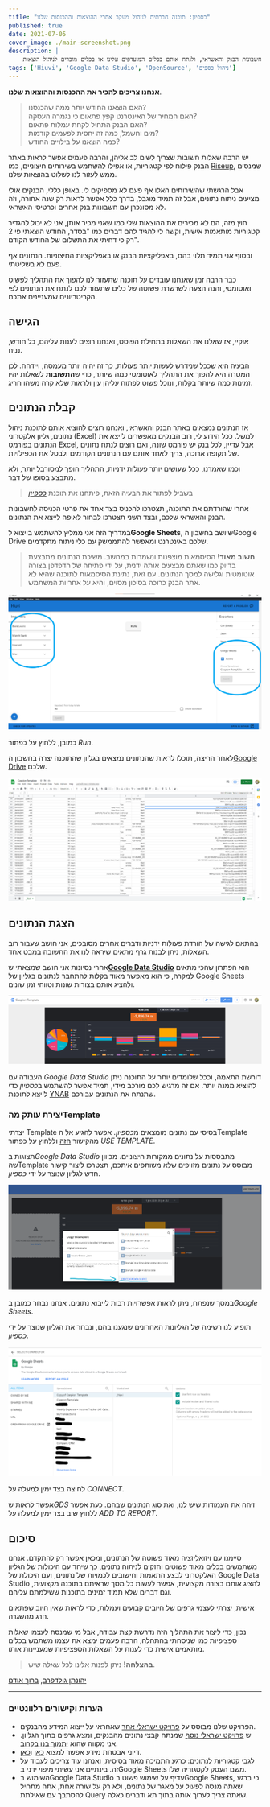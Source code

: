 ```yaml
---
title: "כספיון: תוכנה חברתית לניהול מעקב אחרי ההוצאות וההכנסות שלנו"
published: true
date: 2021-07-05
cover_image: ./main-screenshot.png
description: |
    איך למשוך בצורה אוטומטית את נתוני העובר ושב מחשבונות הבנק והאשראי, ולנתח אותם בכלים המועדפים עלינו או בכלים מוכרים לניהול הוצאות
tags: ['Hiuvi', 'Google Data Studio', 'OpenSource', 'ניהול כספים']
---
```


**אנחנו צריכים להכיר את ההכנסות וההוצאות שלנו**.

> האם הוצאנו החודש יותר ממה שהכנסנו?  
האם המחיר של האינטרנט קפץ פתאום כי נגמרה העסקה?  
האם הבנק התחיל לקחת עמלות פתאום?  
מים וחשמל, כמה זה יחסית לפעמים קודמות?  
כמה הוצאנו על בילויים החודש?

יש הרבה שאלות חשובות שצריך לשים לב אליהן, והרבה פעמים אפשר לראות באתר הבנק פילוח לפי קטגוריות, או אפילו להשתמש בשירותים חיצוניים, כמו [Riseup](https://www.riseup.co.il/), שמנסים ממש לעזור לנו לשלוט בהוצאות שלנו.

אבל הרגשתי שהשירותים האלו אף פעם לא מספיקים לי. באופן כללי, הבנקים אולי מציעים ניתוח נתונים, אבל זה תמיד מוגבל, בדרך כלל אפשר לראות רק שנה אחורה, וזה לא מסונכרן עם חשבונות בנק אחרים וכרטיסי האשראי.

חוץ מזה, הם לא מכירים את ההוצאות שלי כמו שאני מכיר אותן, אני לא יכול להגדיר קטגוריות מותאמות אישית, וקשה לי להגיד להם דברים כמו "בסדר, החודש הוצאתי פי 2 רק כי דחיתי את התשלום של החודש הקודם".

ובסוף אני תמיד תלוי בהם, באפליקציות הבנק או באפליקציות החיצוניות. הנתונים אף פעם לא בשליטתי.

כבר הרבה זמן שאנחנו עובדים על תוכנה שתעזור לנו להפוך את התהליך לפשוט ואוטומטי, והנה הצעה לשרשרת פשוטה של כלים שתעזור לכם לנתח את הנתונים לפי הקריטריונים שמעניינים אתכם.

## הגישה

אוקיי, אז שאלנו את השאלות בתחילת הפוסט, ואנחנו רוצים לענות עליהם, כל חודש, נניח.

הבעיה היא שככל שנידרש לעשות יותר פעולות, כך זה יהיה יותר מעמסה, ויידחה. לכן המטרה היא להפוך את התהליך לאוטומטי כמה שיותר, כדי ש**התשובות** לשאלות יהיו זמינות כמה שיותר בקלות, ונוכל פשוט לפתוח עליהן עין ולראות שלא קרה משהו חריג.

## קבלת הנתונים

אז הנתונים נמצאים באתר הבנק והאשראי, ואנחנו רוצים להוציא אותם לתוכנת ניהול נתונים, גליון אלקטרוני (Excel) למשל. ככל הידוע לי, רוב הבנקים מאפשרים לייצא את הנתונים בפורמט Excel, אבל עדיין, לכל בנק יש פורמט שונה, ואם רוצים לנתח נתונים של תקופה ארוכה, צריך לאחד אותם עם הנתונים הקודמים ולבטל את הכפילויות.

וכמו שאמרנו, ככל שעושים יותר פעולות ידניות, התהליך הופך למסורבל יותר, ולא מתבצע בסופו של דבר.

> בשביל לפתור את הבעיה הזאת, פיתחנו את תוכנת [*כספיון*](https://brafdlog.github.io/caspion/)

אחרי שהורדתם את התוכנה, תצטרכו להכניס בצד אחד את פרטי הכניסה לחשבונות הבנק והאשראי שלכם, ובצד השני תצטרכו לבחור לאיפה לייצא את הנתונים.

במדריך הזה אני ממליץ להשתמש בייצוא ל**Google Sheets**, שיושב בחשבון הGoogle Drive שלכם באינטרנט ומאפשר להתממשק עם כלי ניתוח מתקדמים.

> **חשוב מאוד!** הסיסמאות מוצפנות ונשמרות במחשב. משיכת הנתונים מתבצעת בדיוק כמו שאתם מבצעים אותה ידנית, על ידי פתיחה של הדפדפן בצורה אוטומטית וגלישה למסך הנתונים.
> עם זאת, נתינת הסיסמאות לתוכנה שהיא לא אתר הבנק כרוכה בסיכון מסוים, והיא על אחריות המשתמש.

![import-export](./import-export.png)

כמובן, ללחוץ על כפתור *Run*.

לאחר הריצה, תוכלו לראות שהנתונים נמצאים בגליון שהתוכנה יצרה בחשבון ה[Google Drive](http://sheets.google.com/) שלכם.

![google-sheets](./google-sheets.png)

## הצגת הנתונים

בהתאם לגישה של הורדת פעולות ידניות ודברים אחרים מסובכים, אני חושב שעבור רוב השאלות, ניתן לבנות גרף מתאים שיראה לנו את התשובה במבט אחד.

אחרי נסיונות אני חושב שמצאתי ש[**Google Data Studio**](https://datastudio.google.com/overview) הוא הפתרון שהכי מתאים למקרה, כי הוא מאפשר מאוד בקלות להתחבר לנתונים בגליון של Google Sheets ולהציג אותם בצורות שונות וטווחי זמן שונים.

![google-data-studio](./google-data-studio.png)

העבודה עם *Google Data Studio* דורשת התאמה, וככל שלומדים יותר על התוכנה ניתן להוציא ממנה יותר. אם זה מרגיש לכם מורכב מידי, תמיד אפשר להשתמש ב*כספיון* כדי לייצא לתוכנת [YNAB](https://www.youneedabudget.com/) שתנתח את הנתונים עבורכם.

### יצירת עותק מהTemplate

יצרתי Template בסיסי עם נתונים מומצאים מ*כספיון*. אפשר להגיע אל הTemplate מהקישור [הזה](https://datastudio.google.com/u/0/reporting/fd383078-4d62-429d-b7da-998d299f1c65/preview) וללחוץ על כפתור *USE TEMPLATE*.

תצוגות ב*Google Data Studio* מתבססות על נתונים ממקורות חיצוניים. מכיוון שהTemplate מבוסס על נתונים מזויפים שלא משותפים איתכם, תצטרכו ליצור קישור חדש לגליון שנוצר על ידי *כספיון*.

![create new data source](./create-new-data-source.png)

במסך שנפתח, ניתן לראות אפשרויות רבות לייבוא נתונים. אנחנו נבחר כמובן ב*Google Sheets*.

תופיע לנו רשימה של הגליונות האחרונים שנגענו בהם, ונבחר את הגליון שנוצר על ידי *כספיון*.

![select sheet](./select-sheet.png)

לחיצה בצד ימין למעלה על *CONNECT*.

אפשר לראות ש*GDS* זיהה את העמודות שיש לנו, ואת סוג הנתונים שבהם. כעת אפשר ללחוץ שוב בצד ימין למעלה על *ADD TO REPORT*.

## סיכום

סיימנו עם ויזואליזציה מאוד פשוטה של הנתונים, ומכאן אפשר רק להתקדם. אנחנו משתמשים בכלים מאוד פשוטים וחזקים לניתוח נתונים, כך שיחד עם היכולות של הגליון האלקטרוני לבצע התאמות וחישובים לכמויות של נתונים, ועם היכולת של Google Data Studio להציג אותם בצורה מקצועית, אפשר לעשות כל מסך שראיתם בתוכנה מקצועית, וגם דברים שלא תמיד זמינים בתוכנות ששילמתם עליהם.

אישית, יצרתי לעצמי גרפים של חיובים קבועים ועמלות, כדי לראות שאין חיוב שפתאום חרג מהשגרה.

נכון, כדי ליצור את התהליך הזה נדרשת קצת עבודה, אבל מי שמנסח לעצמו שאלות ספציפיות כמו שניסחתי בהתחלה, הרבה פעמים ימצא את עצמו משתמש בכלים מותאמים אישית כדי לענות על השאלות הספציפיות שמעניינות אותו.

> **בהצלחה!** ניתן לפנות אלינו לכל שאלה שיש.

[יהונתן גולדפרב](), [ברוך אודם](mailto:baruchiro@gmail.com)

----

### הערות וקישורים רלוונטיים

- הפרויקט שלנו מבוסס על [פרויקט ישראלי אחר](https://github.com/eshaham/israeli-bank-scrapers) שאחראי על ייצוא המידע מהבנקים.
- יש [פרויקט ישראלי נוסף](https://github.com/raziele/creditCardAnalysis) שמנתח קבצי נתונים מהבנקים, ומציג גרפים בתוך הגליון. אני מקווה שהוא [יתמוך בנו בקרוב](https://github.com/raziele/creditCardAnalysis/issues/10).
- דיוני אבטחת מידע אפשר למצוא [כאן](https://github.com/brafdlog/caspion/issues?q=is%3Aopen+is%3Aissue+label%3Asecurity) ו[כאן](https://github.com/eshaham/israeli-bank-scrapers/issues/588).
- לגבי קטגוריות לנתונים: כרגע התמיכה מאוד בסיסית, ואנחנו עוד צריכים לעבוד על זה. בינתיים אני עשיתי מיפוי ידני בGoogle Sheets משם העסק לקטגוריה שלו.
- השימוש בGoogle Data Studio עדיף על שימוש פשוט בGoogle Sheets, כי ברגע שאתה מנסה לפעול על מאגר של נתונים, ולא רק על שורה אחת, אתה מתחיל להסתבך עם שאילתת Query שאתה צריך לערוך אותה בתוך תא ודברים כאלה.
